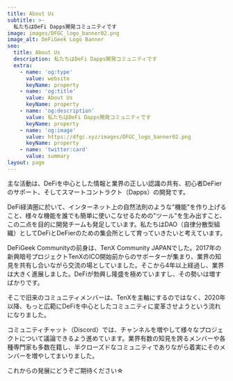 ```yaml
---
title: About Us
subtitle: >-
  私たちはDeFi Dapps開発コミュニティです
image: images/DFGC_logo_banner02.png
image_alt: DeFiGeek Logo Banner
seo:
  title: About Us
  description: 私たちはDeFi Dapps開発コミュニティです
  extra:
    - name: 'og:type'
      value: website
      keyName: property
    - name: 'og:title'
      value: About Us
      keyName: property
    - name: 'og:description'
      value: 私たちはDeFi Dapps開発コミュニティです
      keyName: property
    - name: 'og:image'
      value: https://dfgc.xyz/images/DFGC_logo_banner02.png
      keyName: property
    - name: 'twitter:card'
      value: summary
layout: page
---
```


主な活動は、DeFiを中心とした情報と業界の正しい認識の共有、初心者DeFierのサポート、そしてスマートコントラクト（Dapps）の開発です。

DeFi経済圏に於いて、インターネット上の自然法則のような"機能"を作り上げること、様々な機能を誰でも簡単に使いこなせるための"ツール"を生み出すこと、この二点を目的に開発チームも発足しています。私たちはDAO（自律分散型組織）としてDeFiとDeFierのための集会所として育っていきたいと考えています。

DeFiGeek Communityの前身は、TenX Community JAPANでした。2017年の新興暗号プロジェクトTenXのICO開始前からのサポーターが集まり、業界の知見を共有し合いながら交流の場としていました。そこから4年以上経過し、業界は大きく進展しました。DeFiが勃興し隆盛を極めていますし、その勢いは増すばかりです。

そこで旧来のコミュニティメンバーは、TenXを主軸にするのではなく、2020年以降、もっと広範にDeFiを中心としたコミュニティに変革させようという流れになりました。

コミュニティチャット（Discord）では、チャンネルを増やして様々なプロジェクトについて議論できるよう進めています。業界有数の知見を誇るメンバーや各種専門家も多数在籍し、半クローズドなコミュニティでありながら着実にそのメンバーを増やしてまいりました。

これからの発展にどうぞご期待ください☆

